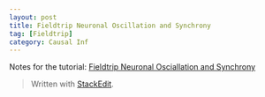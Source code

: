 ```yaml
---
layout: post
title: Fieldtrip Neuronal Oscillation and Synchrony
tag: [Fieldtrip]
category: Causal Inf
---
```


Notes for the tutorial: [Fieldtrip Neuronal Osciallation and Synchrony](https://www.youtube.com/watch?v=dHTuzMsjVJA&list=PLbVcEw60xnKNSXSKMAoBpTJ9BFFnxw21p&index=2)




> Written with [StackEdit](https://stackedit.io/).
<!--stackedit_data:
eyJoaXN0b3J5IjpbODc4ODU3NzMzXX0=
-->